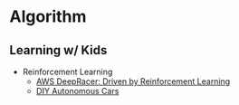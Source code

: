 # Algorithm

## Learning w/ Kids
* Reinforcement Learning
  * [AWS DeepRacer: Driven by Reinforcement Learning](https://www.aws.training/Details/eLearning?id=32143)
  * [DIY Autonomous Cars](https://diyrobocars.com/)

